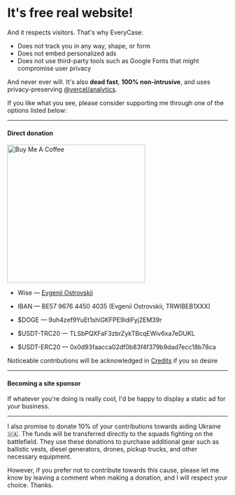 # It's free real website!

And it respects visitors. That's why EveryCase:

- Does not track you in any way, shape, or form
- Does not embed personalized ads
- Does not use third-party tools such as Google Fonts that might compromise user privacy

And never ever will. It's also **dead fast**, **100% non-intrusive**, and uses privacy-preserving [@vercel/analytics](https://vercel.com/docs/analytics/privacy-policy).

If you like what you see, please consider supporting me through one of the options listed below:

---

#### Direct donation

<a href="https://www.buymeacoffee.com/jonathunky" target="_blank"><img src="/assets/buymeacoffee.png" alt="Buy Me A Coffee" style="height: auto;width: 315px;" ></a>

- Wise — [Evgenii Ostrovskii](https://wise.com/share/evgeniio44)
  
- IBAN — BE57 9676 4450 4035 (Evgenii Ostrovskii, TRWIBEB1XXX)

- \$DOGE — 9uh4zef9YuEt1shiGKFPE9idiFyj2EM39r

- \$USDT-TRC20 — TLSbPQXFaF3zbrZykTBcqEWiv6xa7eDUKL

- \$USDT-ERC20 — 0x0d93faacca02df0b83f4f379b9dad7ecc18b78ca

Noticeable contributions will be acknowledged in [Credits](about) if you so desire

---

#### Becoming a site sponsor

If whatever you're doing is really cool, I'd be happy to display a static ad for your business.

---

I also promise to donate 10% of your contributions towards aiding Ukraine 🇺🇦. The funds will be transferred directly to the squads fighting on the battlefield. They use these donations to purchase additional gear such as ballistic vests, diesel generators, drones, pickup trucks, and other necessary equipment.

However, if you prefer not to contribute towards this cause, please let me know by leaving a comment when making a donation, and I will respect your choice. Thanks.
